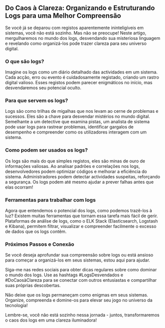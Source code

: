 ## Do Caos à Clareza: Organizando e Estruturando Logs para uma Melhor Compreensão

Se você já se deparou com registos aparentemente ininteligíveis em sistemas, você não está sozinho. Mas não se preocupe! Neste artigo, mergulharemos no mundo dos logs, desvendando sua misteriosa linguagem e revelando como organizá-los pode trazer clareza para seu universo digital.

### O que são logs?

Imagine os logs como um diário detalhado das actividades em um sistema. Cada acção, erro ou evento é cuidadosamente registado, criando um rastro digital valioso. Esses registos podem parecer enigmáticos no início, mas desvendaremos seu potencial oculto.

### Para que servem os logs?

Logs são como trilhas de migalhas que nos levam ao cerne de problemas e sucessos. Eles são a chave para desvendar mistérios no mundo digital. Semelhante a um detective que examina pistas, um analista de sistema pode usar logs para rastrear problemas, identificar gargalos de desempenho e compreender como os utilizadores interagem com um sistema.

### Como podem ser usados os logs?

Os logs são mais do que simples registos, eles são minas de ouro de informações valiosas. Ao analisar padrões e correlações nos logs, desenvolvedores podem optimizar códigos e melhorar a eficiência do sistema. Administradores podem detectar actividades suspeitas, reforçando a segurança. Os logs podem até mesmo ajudar a prever falhas antes que elas ocorram!

### Ferramentas para trabalhar com logs

Agora que entendemos o potencial dos logs, como podemos trazê-los à luz? Existem muitas ferramentas que tornam essa tarefa mais fácil de gerir. Plataformas de análise de logs, como o ELK Stack (Elasticsearch, Logstash e Kibana), permitem filtrar, visualizar e compreender facilmente o excesso de dados que os logs contêm.

### Próximos Passos e Conexão

Se você deseja aprofundar sua compreensão sobre logs ou está ansioso para começar a organizá-los em seus sistemas, estou aqui para ajudar. 


Siga-me nas redes sociais para obter dicas regulares sobre como dominar o mundo dos logs. Use as hashtags #LogsDesvendados e #DoCaosàClareza para se conectar com outros entusiastas e compartilhar suas próprias descobertas.

Não deixe que os logs permaneçam como enigmas em seus sistemas. Organize, compreenda e domine-os para elevar seu jogo no universo da tecnologia!

Lembre-se, você não está sozinho nessa jornada - juntos, transformaremos o caos dos logs em uma clareza iluminadora!
